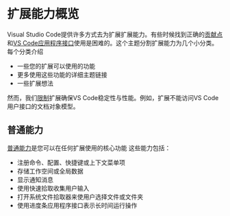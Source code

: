 # 扩展能力概览
Visual Studio Code提供许多方式去为扩展扩展能力。有些时候找到正确的[贡献点](/9.%20%E6%9F%A5%E9%98%85/2.%20%E8%B4%A1%E7%8C%AE%E7%82%B9.md)和[VS Code应用程序接口](/9.%20%E6%9F%A5%E9%98%85/1.%20VS%20Code%E5%BA%94%E7%94%A8%E7%A8%8B%E5%BA%8F%E6%8E%A5%E5%8F%A3.md)使用是困难的。这个主题分割扩展能力为几个小分类。每个分类介绍
- 一些您的扩展可以使用的功能
- 更多使用这些功能的详细主题链接
- 一些扩展想法

然而，我们[限制](##限制)扩展确保VS Code稳定性与性能。例如，扩展不能访问VS Code用户接口的文档对象模型。
## 普通能力
[普通能力](2.%20%E6%99%AE%E9%80%9A%E8%83%BD%E5%8A%9B.md)是您可以在任何扩展使用的核心功能
这些能力包括：
- 注册命令、配置、快捷键或上下文菜单项
- 存储工作空间或全局数据
- 显示通知消息
- 使用快速拾取收集用户输入
- 打开系统文件拾取器来使用户选择文件或文件夹
- 使用进度条应用程序接口表示长时间运行操作